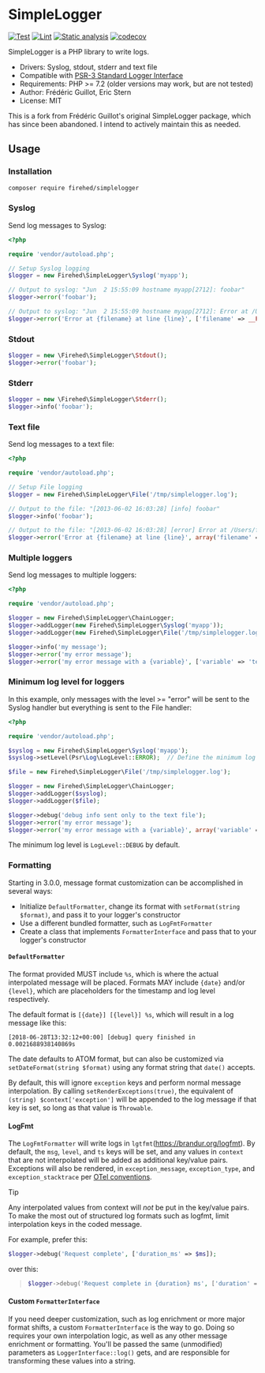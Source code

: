 SimpleLogger
============

[![Test](https://github.com/Firehed/simpleLogger/workflows/Test/badge.svg)](https://github.com/Firehed/simpleLogger/actions?query=workflow%3ATest)
[![Lint](https://github.com/Firehed/simpleLogger/workflows/Lint/badge.svg)](https://github.com/Firehed/simpleLogger/actions?query=workflow%3ALint)
[![Static analysis](https://github.com/Firehed/simpleLogger/workflows/Static%20analysis/badge.svg)](https://github.com/Firehed/simpleLogger/actions?query=workflow%3A%22Static+analysis%22)
[![codecov](https://codecov.io/gh/Firehed/simpleLogger/branch/master/graph/badge.svg)](https://codecov.io/gh/Firehed/simpleLogger)

SimpleLogger is a PHP library to write logs.

- Drivers: Syslog, stdout, stderr and text file
- Compatible with [PSR-3 Standard Logger Interface](http://www.php-fig.org/psr/psr-3/)
- Requirements: PHP >= 7.2 (older versions may work, but are not tested)
- Author: Frédéric Guillot, Eric Stern
- License: MIT

This is a fork from Frédéric Guillot's original SimpleLogger package, which has since been abandoned. I intend to actively maintain this as needed.

Usage
-----

### Installation

```bash
composer require firehed/simplelogger
```

### Syslog

Send log messages to Syslog:

```php
<?php

require 'vendor/autoload.php';

// Setup Syslog logging
$logger = new Firehed\SimpleLogger\Syslog('myapp');

// Output to syslog: "Jun  2 15:55:09 hostname myapp[2712]: foobar"
$logger->error('foobar');

// Output to syslog: "Jun  2 15:55:09 hostname myapp[2712]: Error at /Users/Me/Devel/libraries/simpleLogger/example.php at line 15"
$logger->error('Error at {filename} at line {line}', ['filename' => __FILE__, 'line' => __LINE__]);
```

### Stdout

```php
$logger = new \Firehed\SimpleLogger\Stdout();
$logger->error('foobar');
```

### Stderr

```php
$logger = new \Firehed\SimpleLogger\Stderr();
$logger->info('foobar');
```

### Text file

Send log messages to a text file:

```php
<?php

require 'vendor/autoload.php';

// Setup File logging
$logger = new Firehed\SimpleLogger\File('/tmp/simplelogger.log');

// Output to the file: "[2013-06-02 16:03:28] [info] foobar"
$logger->info('foobar');

// Output to the file: "[2013-06-02 16:03:28] [error] Error at /Users/fred/Devel/libraries/simpleLogger/example.php at line 24"
$logger->error('Error at {filename} at line {line}', array('filename' => __FILE__, 'line' => __LINE__));
```

### Multiple loggers

Send log messages to multiple loggers:

```php
<?php

require 'vendor/autoload.php';

$logger = new Firehed\SimpleLogger\ChainLogger;
$logger->addLogger(new Firehed\SimpleLogger\Syslog('myapp'));
$logger->addLogger(new Firehed\SimpleLogger\File('/tmp/simplelogger.log'));

$logger->info('my message');
$logger->error('my error message');
$logger->error('my error message with a {variable}', ['variable' => 'test']);
```

### Minimum log level for loggers

In this example, only messages with the level >= "error" will be sent to the Syslog handler but everything is sent to the File handler:

```php
<?php

require 'vendor/autoload.php';

$syslog = new Firehed\SimpleLogger\Syslog('myapp');
$syslog->setLevel(Psr\Log\LogLevel::ERROR);  // Define the minimum log level

$file = new Firehed\SimpleLogger\File('/tmp/simplelogger.log');

$logger = new Firehed\SimpleLogger\ChainLogger;
$logger->addLogger($syslog);
$logger->addLogger($file);

$logger->debug('debug info sent only to the text file');
$logger->error('my error message');
$logger->error('my error message with a {variable}', array('variable' => 'test'));
```

The minimum log level is `LogLevel::DEBUG` by default.

### Formatting

Starting in 3.0.0, message format customization can be accomplished in several ways:

- Initialize `DefaultFormatter`, change its format with `setFormat(string $format)`, and pass it to your logger's constructor
- Use a different bundled formatter, such as `LogFmtFormatter`
- Create a class that implements `FormatterInterface` and pass that to your logger's constructor

#### `DefaultFormatter`

The format provided MUST include `%s`, which is where the actual interpolated message will be placed.
Formats MAY include `{date}` and/or `{level}`, which are placeholders for the timestamp and log level respectively.

The default format is `[{date}] [{level}] %s`, which will result in a log message like this:

```
[2018-06-28T13:32:12+00:00] [debug] query finished in 0.0021688938140869s
```

The date defaults to ATOM format, but can also be customized via `setDateFormat(string $format)` using any format string that `date()` accepts.

By default, this will ignore `exception` keys and perform normal message interpolation.
By calling `setRenderExceptions(true)`, the equivalent of `(string) $context['exception']` will be appended to the log message if that key is set, so long as that value is `Throwable`.

#### LogFmt

The `LogFmtFormatter` will write logs in `lgtfmt`(https://brandur.org/logfmt).
By default, the `msg`, `level`, and `ts` keys will be set, and any values in `context` that are not interpolated will be added as additional key/value pairs.
Exceptions will also be rendered, in `exception_message`, `exception_type`, and `exception_stacktrace` per [OTel conventions](https://opentelemetry.io/docs/specs/semconv/exceptions/exceptions-logs/).

> [!TIP]
> Any interpolated values from context will _not_ be put in the key/value pairs.
> To make the most out of structured log formats such as logfmt, limit interpolation keys in the coded message.
>
> For example, prefer this:
>
> ```php
> $logger->debug('Request complete', ['duration_ms' => $ms]);
> ```
>
> over this:

> ```php
> $logger->debug('Request complete in {duration} ms', ['duration' => $ms]);
> ```

#### Custom `FormatterInterface`

If you need deeper customization, such as log enrichment or more major format shifts, a custom `FormatterInterface` is the way to go.
Doing so requires your own interpolation logic, as well as any other message enrichment or formatting.
You'll be passed the same (unmodified) parameters as `LoggerInterface::log()` gets, and are responsible for transforming these values into a string.
